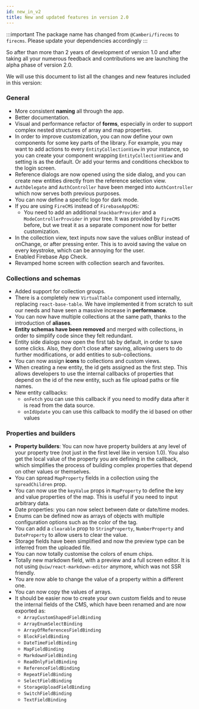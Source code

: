 ```yaml
---
id: new_in_v2
title: New and updated features in version 2.0
---
```


:::important
The package name has changed from `@Camberi/firecms` to `firecms`.
Please update your dependencies accordingly
:::

So after than more than 2 years of development of version 1.0 and after taking
all your numerous feedback and contributions we are launching the alpha phase of
version 2.0.

We will use this document to list all the changes and new features included in
this version:

### General

- More consistent **naming** all through the app.
- Better documentation.
- Visual and performance refactor of **forms**, especially in order to support
  complex nested structures of array and map properties.
- In order to improve customization, you can now define your own components for
  some key parts of the library. For example, you may want to add actions to
  every `EntityCollectionView` in your instance, so you can create your
  component wrapping `EntityCollectionView` and setting is as the default. Or
  add your terms and conditions checkbox to the login screen.
- Reference dialogs are now opened using the side dialog, and you can create new
  entities directly from the reference selection view.
- `AuthDelegate` and `AuthController` have been merged into `AuthController`
  which now serves both previous purposes.
- You can now define a specific logo for dark mode.
- If you are using `FireCMS` instead of `FirebaseAppCMS`:
  - You need to add an additional `SnackbarProvider` and a `ModeControllerProvider` 
  in your tree.
  It was provided by `FireCMS` before, but we treat it as a separate component 
  now for better customization.
- In the collection view, text inputs now save the values onBlur instead of
  onChange, or after pressing enter. This is to avoid saving the value on every
  keystroke, which can be annoying for the user.
- Enabled Firebase App Check.
- Revamped home screen with collection search and favorites.

### Collections and schemas

- Added support for collection groups.
- There is a completely new `VirtualTable` component used internally,
  replacing `react-base-table`. We have implemented it from scratch to suit our
  needs and have seen a massive increase in **performance**.
- You can now have multiple collections at the same path, thanks to the
  introduction of **aliases**.
- **Entity schemas have been removed** and merged with collections, in order to
  simplify code since they felt redundant.
- Entity side dialogs now open the first tab by default, in order to save some
  clicks. Also, they don't close after saving, allowing users to do further
  modifications, or add entities to sub-collections.
- You can now assign **icons** to collections and custom views.
- When creating a new entity, the id gets assigned as the first step. This
  allows developers to use the internal callbacks of properties that depend on
  the id of the new entity, such as file upload paths or file names.
- New entity callbacks:
  - `onFetch` you can use this callback if you need to modify data after it is 
  read from the data source.
  - `onIdUpdate` you can use this callback to modify the id based on other
  values

### Properties and builders

- **Property builders**: You can now have property builders at any level of your
  property tree (not just in the first level like in version 1.0). You also get
  the local value of the property you are defining in the callback, which
  simplifies the process of building complex properties that depend on other
  values or themselves.
- You can spread `MapProperty` fields in a collection using the `spreadChildren`
  prop.
- You can now use the `keyValue` props in `MapProperty` to define the key and
  value properties of the map. This is useful if you need to input arbitrary
  data.
- Date properties: you can now select between date or date/time modes.
- Enums can be defined now as arrays of objects with multiple configuration
  options such as the color of the tag.
- You can add a `clearable` prop to `StringProperty`, `NumberProperty` and `DateProperty` 
  to allow users to clear the value.
- Storage fields have been simplified and now the preview type can be inferred
  from the uploaded file.
- You can now totally customise the colors of enum chips.
- Totally new markdown field, with a preview and a full screen editor. It is
  not using `@uiw/react-markdown-editor` anymore, which was not SSR friendly.
- You are now able to change the value of a property within a different one.
- You can now copy the values of arrays.
- It should be easier now to create your own custom fields and to reuse the
  internal fields of the CMS, which have been renamed and are now exported as:
  - `ArrayCustomShapedFieldBinding`
  - `ArrayEnumSelectBinding`
  - `ArrayOfReferencesFieldBinding`
  - `BlockFieldBinding`
  - `DateTimeFieldBinding`
  - `MapFieldBinding`
  - `MarkdownFieldBinding`
  - `ReadOnlyFieldBinding`
  - `ReferenceFieldBinding`
  - `RepeatFieldBinding`
  - `SelectFieldBinding`
  - `StorageUploadFieldBinding`
  - `SwitchFieldBinding`
  - `TextFieldBinding`
